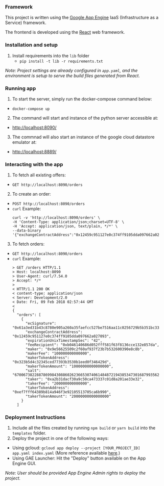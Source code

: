 ### Framework

This project is written using the [Google App Engine](https://cloud.google.com/appengine) IaaS (Infrastructure as a Service) framework.

The frontend is developed using the [React](https://github.com/facebookincubator/create-react-app) web framework.

### Installation and setup

1. Install requirements into the `lib` folder
   * `pip install -t lib -r requirements.txt`

<i>Note: Project settings are already configured in `app.yaml`, and the environment is setup to serve the build files generated from React.</i>

### Running app
1. To start the server, simply run the docker-compose command below:
  * `docker-compose up`
2. The command will start and instance of the python server accessible at:
  * [http://localhost:8090/](http://localhost:8090/)
3. The commnad will also start an instance of the google cloud datastore emulator at:
  * [http://localhost:8889/](http://localhost:8889/)

### Interacting with the app
1. To fetch all existing offers:
  * `GET http://localhost:8090/orders`
2. To create an order:
  * `POST http://localhost:8090/orders`
  * `curl` Example:
    ```
    curl -v 'http://localhost:8090/orders' \
    -H 'Content-Type: application/json;charset=UTF-8' \
    -H 'Accept: application/json, text/plain, */*' \
    --data-binary '{"exchangeContractAddress":"0x12459c951127e0c374ff9105dda097662a027093","maker":"0x9e56625509c2f60af937f23b7b532600390e8c8b","taker":"0xa2b31dacf30a9c50ca473337c01d8a201ae33e32","makerTokenAddress":"0x323b5d4c32345ced77393b3530b1eed0f346429d","takerTokenAddress":"0xef7fff64389b814a946f3e92105513705ca6b990","feeRecipient":"0xb046140686d052fff581f63f8136cce132e857da","makerTokenAmount":"10000000000000000","takerTokenAmount":"20000000000000000","makerFee":"100000000000000","takerFee":"200000000000000","expirationUnixTimestampSec":"42","salt":"67006738228878699843088602623665307406148487219438534730168799356281242528500","ecSignature":"0x61a3ed31b43c8780e905a260a35faefcc527be7516aa11c0256729b5b351bc33"}'
    ```
3. To fetch orders:
  * `GET http://localhost:8090/orders`
  * `curl` Example:
    ```
    > GET /orders HTTP/1.1
    > Host: localhost:8090
    > User-Agent: curl/7.54.0
    > Accept: */*
    >
    < HTTP/1.1 200 OK
    < content-type: application/json
    < Server: Development/2.0
    < Date: Fri, 09 Feb 2018 02:57:44 GMT
    <
    {
      "orders": [
        {
          "ecSignature": "0x61a3ed31b43c8780e905a260a35faefcc527be7516aa11c0256729b5b351bc33",
          "exchangeContractAddress": "0x12459c951127e0c374ff9105dda097662a027093",
          "expirationUnixTimestampSec": "42",
          "feeRecipient": "0xb046140686d052fff581f63f8136cce132e857da",
          "maker": "0x9e56625509c2f60af937f23b7b532600390e8c8b",
          "makerFee": "100000000000000",
          "makerTokenAddress": "0x323b5d4c32345ced77393b3530b1eed0f346429d",
          "makerTokenAmount": "10000000000000000",
          "salt": "67006738228878699843088602623665307406148487219438534730168799356281242528500",
          "taker": "0xa2b31dacf30a9c50ca473337c01d8a201ae33e32",
          "takerFee": "200000000000000",
          "takerTokenAddress": "0xef7fff64389b814a946f3e92105513705ca6b990",
          "takerTokenAmount": "20000000000000000"
        }
      ]
    ```
  
### Deployment Instructions

1. Include all the files created by running `npm build` or `yarn build` into the `templates` folder.
2. Deploy the project in one of the following ways:
  * Using gcloud: `gcloud app deploy --project [YOUR_PROJECT_ID] app.yaml index.yaml` (More reference available [here](https://cloud.google.com/appengine/docs/standard/python/getting-started/deploying-the-application "GAE deployment using gcloud").)
  * Using GAE Launcher: Hit the "Deploy" button available on the App Engine GUI.

<i>Note: User should be provided App Engine Admin rights to deploy the project.</i>

